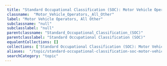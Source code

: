 ```yaml
--- 
 title: "Standard Occupational Classification (SOC): Motor Vehicle Operators, All Other" 
 classname:  "Motor_Vehicle_Operators,_All_Other" 
 label: "Motor Vehicle Operators, All Other" 
 subclassname: "null" 
 subclasslabel: "null" 
 parentclassname: "Standard_Occupational_Classification_(SOC)" 
 parentclasslabel: "Standard Occupational Classification (SOC)" 
 equalentCollections: [] 
 collections: ['Standard Occupational Classification (SOC): Motor Vehicle Operators, All Other']
 aliases:  "/topic/standard-occupational-classification-soc-motor-vehicle-operators-all-other"  
 searchCategory: "topic" 
---
```

